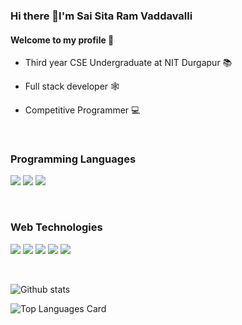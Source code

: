 ### Hi there 👋I'm Sai Sita Ram Vaddavalli

#### Welcome to my profile 🙎️

- Third year CSE Undergraduate at NIT Durgapur 📚

- Full stack developer 🕸️

- Competitive Programmer 💻

</br>

### Programming Languages
<img src='https://img.shields.io/badge/-C%20&%20C++-659ad2?style=flat&logo=c%2B%2B&logoColor=ffffff'> <img src="https://img.shields.io/badge/-JavaScript-eed718?style=flat&logo=javascript&logoColor=ffffff"> <img src="https://img.shields.io/badge/-Python-blue?style=flat&logo=python&logoColor=white"> 


</br>

### Web Technologies
<img src='https://img.shields.io/badge/-ReactJs-61DAFB?logo=react&logoColor=white&style=plastic'> <img src='https://img.shields.io/badge/Redux-593D88?style=plastic&logo=redux&logoColor=white'> <img src='https://img.shields.io/badge/Node.js-43853D?style=plastic&logo=node.js&logoColor=white'> <img src="https://img.shields.io/badge/Express.js-404D59?style=plastic&logo=express&logoColor=white"> <img src='https://img.shields.io/badge/MySQL-00000F?style=plastic&logo=mysql&logoColor=white'>

</br>

![Github stats](https://github-readme-stats.vercel.app/api?username=saisitaram2000&theme=highcontrast&show_icons=true&count_private=true)

![Top Languages Card](https://github-readme-stats.vercel.app/api/top-langs/?username=saisitaram2000&layout=compact&theme=highcontrast)
